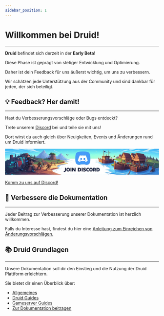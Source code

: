 ```yaml
---
sidebar_position: 1
---
```


# Willkommen bei Druid!
---

**Druid** befindet sich derzeit in der **Early Beta**!

Diese Phase ist geprägt von stetiger Entwicklung und Optimierung. 

Daher ist dein Feedback für uns äußerst wichtig, um uns zu verbessern.

Wir schätzen jede Unterstützung aus der Community und sind dankbar für jeden, der sich beteiligt. 

## 💡 Feedback? Her damit!
---

Hast du Verbesserungsvorschläge oder Bugs entdeckt?

Trete unserem [Discord](https://discord.com/invite/UUXpmx24ua) bei und teile sie mit uns!  

Dort wirst du auch gleich über Neuigkeiten, Events und Änderungen rund um Druid informiert.

[![Discord beitreten](general/img/discord.png)](https://discord.com/invite/UUXpmx24ua)

[Komm zu uns auf Discord!](https://discord.com/invite/UUXpmx24ua)


## 📝 Verbessere die Dokumentation
---
Jeder Beitrag zur Verbesserung unserer Dokumentation ist herzlich willkommen.  

Falls du Interesse hast, findest du hier eine [Anleitung zum Einreichen von Änderungsvorschlägen.](/docs/contribute/contribute-docs)
 

## 📚 Druid Grundlagen
---

Unsere Dokumentation soll dir den Einstieg und die Nutzung der Druid Plattform erleichtern.  

Sie bietet dir einen Überblick über:

- [Allgemeines](/docs/general/beta)
- [Druid Guides](/docs/category/guides)
- [Gameserver Guides](/docs/category/gameservers)
- [Zur Dokumentation beitragen](/docs/contribute/contribute-docs)